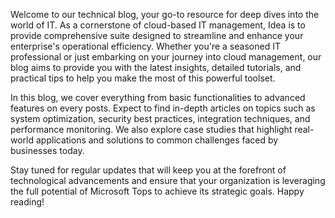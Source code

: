 Welcome to our technical blog, your go-to resource for deep dives into the world of IT. As a cornerstone of cloud-based IT management, Idea is to provide comprehensive suite designed to streamline and enhance your enterprise's operational efficiency. Whether you're a seasoned IT professional or just embarking on your journey into cloud management, our blog aims to provide you with the latest insights, detailed tutorials, and practical tips to help you make the most of this powerful toolset.

In this blog, we cover everything from basic functionalities to advanced features on every posts. Expect to find in-depth articles on topics such as system optimization, security best practices, integration techniques, and performance monitoring. We also explore case studies that highlight real-world applications and solutions to common challenges faced by businesses today.

Stay tuned for regular updates that will keep you at the forefront of technological advancements and ensure that your organization is leveraging the full potential of Microsoft Tops to achieve its strategic goals. Happy reading!
